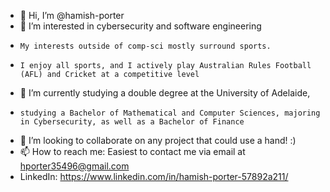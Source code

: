 - 👋 Hi, I’m @hamish-porter
- 👀 I’m interested in cybersecurity and software engineering
-     My interests outside of comp-sci mostly surround sports. 
-     I enjoy all sports, and I actively play Australian Rules Football (AFL) and Cricket at a competitive level
- 🌱 I’m currently studying a double degree at the University of Adelaide, 
-     studying a Bachelor of Mathematical and Computer Sciences, majoring in Cybersecurity, as well as a Bachelor of Finance
- 💞️ I’m looking to collaborate on any project that could use a hand! :)
- 📫 How to reach me: Easiest to contact me via email at hporter35496@gmail.com
- LinkedIn: https://www.linkedin.com/in/hamish-porter-57892a211/

<!---
hamish-porter/hamish-porter is a ✨ special ✨ repository because its `README.md` (this file) appears on your GitHub profile.
You can click the Preview link to take a look at your changes.
--->
